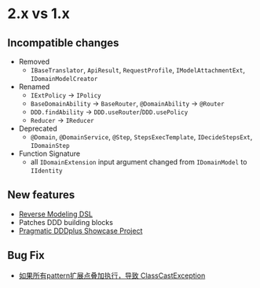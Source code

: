 # 2.x vs 1.x

## Incompatible changes

- Removed
   - `IBaseTranslator`, `ApiResult`, `RequestProfile`, `IModelAttachmentExt`, `IDomainModelCreator`
- Renamed
   - `IExtPolicy` -> `IPolicy`
   - `BaseDomainAbility` -> `BaseRouter`, `@DomainAbility` -> `@Router`
   - `DDD.findAbility` -> `DDD.useRouter`/`DDD.usePolicy`
   - `Reducer` -> `IReducer`
- Deprecated
   - `@Domain`, `@DomainService`, `@Step`, `StepsExecTemplate`, `IDecideStepsExt`, `IDomainStep`
- Function Signature
   - all `IDomainExtension` input argument changed from `IDomainModel` to `IIdentity`

## New features

- [Reverse Modeling DSL](/dddplus-spec/src/main/java/io/github/dddplus/dsl/package-info.java)
- Patches DDD building blocks
- [Pragmatic DDDplus Showcase Project](/dddplus-test/src/test/java/ddd/plus/showcase/)

## Bug Fix

- [如果所有pattern扩展点叠加执行，导致 ClassCastException](https://github.com/dddplus/dddplus/commit/b90bd6a71b66f5b1c60460949bdd8b7ab833f854)
